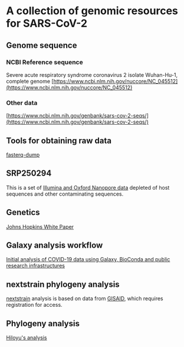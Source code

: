 # A collection of genomic resources for SARS-CoV-2 

## Genome sequence

### NCBI Reference sequence
Severe acute respiratory syndrome coronavirus 2 isolate Wuhan-Hu-1, complete genome
[https://www.ncbi.nlm.nih.gov/nuccore/NC_045512](https://www.ncbi.nlm.nih.gov/nuccore/NC_045512)

### Other data
[https://www.ncbi.nlm.nih.gov/genbank/sars-cov-2-seqs/](https://www.ncbi.nlm.nih.gov/genbank/sars-cov-2-seqs/)

## Tools for obtaining raw data
[fasterq-dump](https://github.com/ncbi/sra-tools/wiki/HowTo:-fasterq-dump)

## SRP250294
This is a set of [Illumina and Oxford Nanopore data](https://github.com/katarinabraun/SARS-CoV-2_sequencing) depleted of host sequences and other contaminating sequences. 

## Genetics 
[Johns Hopkins White Paper](http://www.centerforhealthsecurity.org/resources/COVID-19/200128-nCoV-whitepaper.pdf)

## Galaxy analysis workflow
[Initial analysis of COVID-19 data using Galaxy, BioConda and public research infrastructures](https://github.com/galaxyproject/SARS-CoV-2)

## nextstrain phylogeny analysis 
[nextstrain](https://nextstrain.org/ncov) analysis is based on data from [GISAID](https://www.gisaid.org/), which requires registration for access.

## Phylogeny analysis
[Hiloyu's analysis](https://github.com/Hikoyu/SARS-CoV-2)

